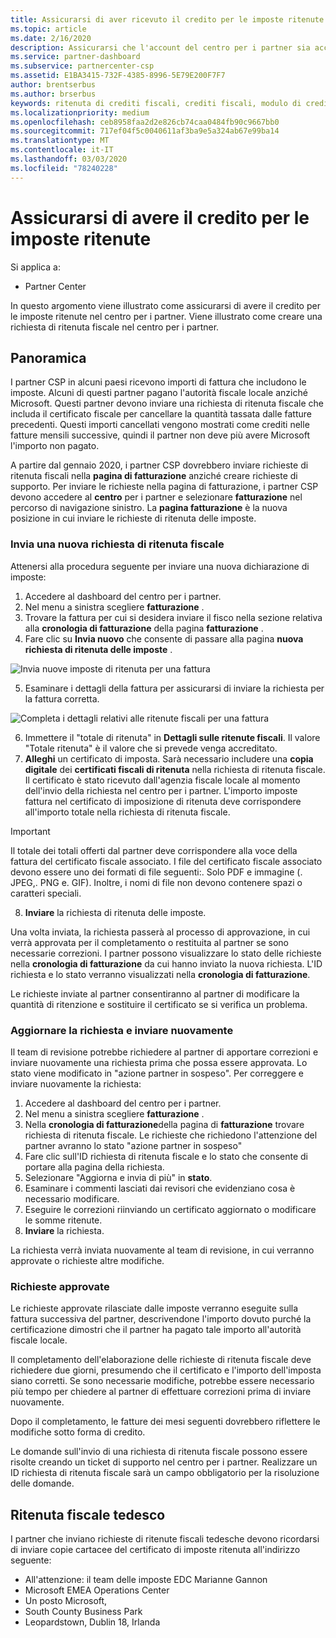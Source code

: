 ```yaml
---
title: Assicurarsi di aver ricevuto il credito per le imposte ritenute | Centro per i partner
ms.topic: article
ms.date: 2/16/2020
description: Assicurarsi che l'account del centro per i partner sia accreditato per la ritenuta fiscale creando una richiesta di ritenuta fiscale nel centro per i partner.
ms.service: partner-dashboard
ms.subservice: partnercenter-csp
ms.assetid: E1BA3415-732F-4385-8996-5E79E200F7F7
author: brentserbus
ms.author: brserbus
keywords: ritenuta di crediti fiscali, crediti fiscali, modulo di credito fiscale tedesco, certificati fiscali
ms.localizationpriority: medium
ms.openlocfilehash: ceb8958faa2d2e826cb74caa0484fb90c9667bb0
ms.sourcegitcommit: 717ef04f5c0040611af3ba9e5a324ab67e99ba14
ms.translationtype: MT
ms.contentlocale: it-IT
ms.lasthandoff: 03/03/2020
ms.locfileid: "78240228"
---
```

# <a name="make-sure-you-are-credited-for-withholding-tax"></a>Assicurarsi di avere il credito per le imposte ritenute

Si applica a:

- Partner Center

In questo argomento viene illustrato come assicurarsi di avere il credito per le imposte ritenute nel centro per i partner. Viene illustrato come creare una richiesta di ritenuta fiscale nel centro per i partner.

## <a name="overview"></a>Panoramica

I partner CSP in alcuni paesi ricevono importi di fattura che includono le imposte. Alcuni di questi partner pagano l'autorità fiscale locale anziché Microsoft. Questi partner devono inviare una richiesta di ritenuta fiscale che includa il certificato fiscale per cancellare la quantità tassata dalle fatture precedenti. Questi importi cancellati vengono mostrati come crediti nelle fatture mensili successive, quindi il partner non deve più avere Microsoft l'importo non pagato.

A partire dal gennaio 2020, i partner CSP dovrebbero inviare richieste di ritenuta fiscali nella **pagina di fatturazione** anziché creare richieste di supporto. Per inviare le richieste nella pagina di fatturazione, i partner CSP devono accedere al **centro** per i partner e selezionare **fatturazione** nel percorso di navigazione sinistro. La **pagina fatturazione** è la nuova posizione in cui inviare le richieste di ritenuta delle imposte. 

### <a name="submit-a-new-tax-withholding-request"></a>Invia una nuova richiesta di ritenuta fiscale

Attenersi alla procedura seguente per inviare una nuova dichiarazione di imposte:

1. Accedere al dashboard del centro per i partner.
2. Nel menu a sinistra scegliere **fatturazione** .
3. Trovare la fattura per cui si desidera inviare il fisco nella sezione relativa alla **cronologia di fatturazione** della pagina **fatturazione** .
4. Fare clic su **Invia nuovo** che consente di passare alla pagina **nuova richiesta di ritenuta delle imposte** .

![Invia nuove imposte di ritenuta per una fattura](images/wht1.png)

5. Esaminare i dettagli della fattura per assicurarsi di inviare la richiesta per la fattura corretta.

![Completa i dettagli relativi alle ritenute fiscali per una fattura](images/wht2.png)

6. Immettere il "totale di ritenuta" in **Dettagli sulle ritenute fiscali**. Il valore "Totale ritenuta" è il valore che si prevede venga accreditato.
7. **Alleghi** un certificato di imposta. Sarà necessario includere una **copia digitale** dei **certificati fiscali di ritenuta** nella richiesta di ritenuta fiscale. Il certificato è stato ricevuto dall'agenzia fiscale locale al momento dell'invio della richiesta nel centro per i partner. L'importo imposte fattura nel certificato di imposizione di ritenuta deve corrispondere all'importo totale nella richiesta di ritenuta fiscale. 

> [!IMPORTANT]
> Il totale dei totali offerti dal partner deve corrispondere alla voce della fattura del certificato fiscale associato. I file del certificato fiscale associato devono essere uno dei formati di file seguenti:. Solo PDF e immagine (. JPEG,. PNG e. GIF). Inoltre, i nomi di file non devono contenere spazi o caratteri speciali.

8. **Inviare** la richiesta di ritenuta delle imposte.

Una volta inviata, la richiesta passerà al processo di approvazione, in cui verrà approvata per il completamento o restituita al partner se sono necessarie correzioni. I partner possono visualizzare lo stato delle richieste nella **cronologia di fatturazione** da cui hanno inviato la nuova richiesta. L'ID richiesta e lo stato verranno visualizzati nella **cronologia di fatturazione**.

Le richieste inviate al partner consentiranno al partner di modificare la quantità di ritenzione e sostituire il certificato se si verifica un problema. 

### <a name="update-request-and-resubmit"></a>Aggiornare la richiesta e inviare nuovamente

Il team di revisione potrebbe richiedere al partner di apportare correzioni e inviare nuovamente una richiesta prima che possa essere approvata. Lo stato viene modificato in "azione partner in sospeso". Per correggere e inviare nuovamente la richiesta:
 
1. Accedere al dashboard del centro per i partner.
2. Nel menu a sinistra scegliere **fatturazione** .
3. Nella **cronologia di fatturazione**della pagina di **fatturazione** trovare richiesta di ritenuta fiscale. Le richieste che richiedono l'attenzione del partner avranno lo stato "azione partner in sospeso"
4. Fare clic sull'ID richiesta di ritenuta fiscale e lo stato che consente di portare alla pagina della richiesta.
5. Selezionare "Aggiorna e invia di più" in **stato**.
6. Esaminare i commenti lasciati dai revisori che evidenziano cosa è necessario modificare.
7. Eseguire le correzioni riinviando un certificato aggiornato o modificare le somme ritenute.
8. **Inviare** la richiesta. 

La richiesta verrà inviata nuovamente al team di revisione, in cui verranno approvate o richieste altre modifiche.
 
### <a name="approved-requests"></a>Richieste approvate

Le richieste approvate rilasciate dalle imposte verranno eseguite sulla fattura successiva del partner, descrivendone l'importo dovuto purché la certificazione dimostri che il partner ha pagato tale importo all'autorità fiscale locale.

Il completamento dell'elaborazione delle richieste di ritenuta fiscale deve richiedere due giorni, presumendo che il certificato e l'importo dell'imposta siano corretti. Se sono necessarie modifiche, potrebbe essere necessario più tempo per chiedere al partner di effettuare correzioni prima di inviare nuovamente.

Dopo il completamento, le fatture dei mesi seguenti dovrebbero riflettere le modifiche sotto forma di credito.
 
Le domande sull'invio di una richiesta di ritenuta fiscale possono essere risolte creando un ticket di supporto nel centro per i partner. Realizzare un ID richiesta di ritenuta fiscale sarà un campo obbligatorio per la risoluzione delle domande.

## <a name="german-tax-withholding"></a>Ritenuta fiscale tedesco

I partner che inviano richieste di ritenute fiscali tedesche devono ricordarsi di inviare copie cartacee del certificato di imposte ritenuta all'indirizzo seguente: 

- All'attenzione: il team delle imposte EDC Marianne Gannon
- Microsoft EMEA Operations Center
- Un posto Microsoft,
- South County Business Park
- Leopardstown, Dublin 18, Irlanda

